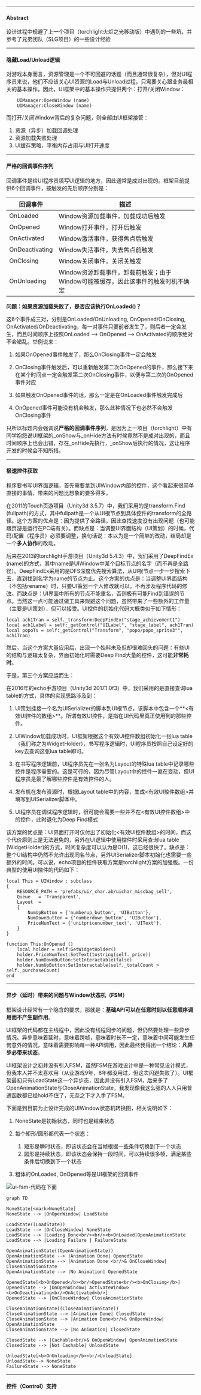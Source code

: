 


---
#### Abstract

设计过程中规避了上一个项目（torchlight火炬之光移动版）中遇到的一些坑，并参考了兄弟团队（SLG项目）的一些设计经验

---
#### 隐藏Load/Unload逻辑

对游戏本身而言，资源管理是一个不可回避的话题（而且通常很复杂），但对UI程序员来说，他们不应该关心UI资源的Load与Unload过程，只需要关心跟业务最相关的基本操作。因此，UI框架中的基本操作只提供两个：打开/关闭Window：

```
	UIManager:OpenWindow (name)
	UIManager:CloseWindow (name)
```

而打开/关闭Window背后的复杂问题，则全部由UI框架接管：

1. 资源（异步）加载回调处理
2. 资源加载失败处理
3. UI缓存策略，平衡内存占用与UI打开速度

---
#### 严格的回调事件序列

回调事件是给UI程序员填写UI逻辑的地方，因此通常是成对出现的。框架目前提供6个回调事件，按触发的先后顺序分别是：

回调事件 | 描述
---|---
OnLoaded | Window资源加载事件，加载成功后触发
OnOpened	| Window打开事件，打开后触发
OnActivated	| Window激活事件，获得焦点后触发
OnDeactivating	| Window失活事件，失去焦点前触发
OnClosing	| Window关闭事件，关闭关触发
OnUnloading	| Window资源卸载事件，卸载前触发；由于Window可能被缓存，因此该事件的触发时机不确定

**问题：如果资源加载失败了，是否应该执行OnLoaded()？**

这6个事件成三对，分别是OnLoaded/OnUnloading, OnOpened/OnClosing, OnActivated/OnDeactivating，每一对事件只要前者发生了，则后者一定会发生，而且时间顺序上按照OnLoaded --> OnOpened --> OnActivated的顺序绝对不会错乱。举例说来：

1. 如果OnOpened事件触发了，那么OnClosing事件一定会触发

2. OnClosing事件触发后，可以重新触发第二次OnOpened的事件，那么接下来在某个时间点一定会触发第二次OnClosing事件，以便与第二次的OnOpened事件对应

3. 如果触发OnOpened事件的话，那么一定是在OnLoaded事件触发完成后

4. OnOpened事件可能没有机会触发，那么此种情况下也必然不会触发OnClosing事件

只所以标题内会强调说**严格的回调事件序列**，是因为上一项目（torchlight）中有同学抱怨说UI框架的_onShow与_onHide方法有时候竟然不是成对出现的，而且时间顺序上也会出错，存在_onHide先执行，_onShow后执行的情况，这让程序开发的时候会不知所措。

---
#### 极速控件获取

程序要书写UI界面逻辑，首先需要拿到UIWindow内部的控件，这个看起来很简单直接的事情，带来的问题比想象的要多得多。

在2011的Touch页游项目（Unity3d 3.5.7）中，我们采用的是transform.Find (fullpath)的方式，其中fullpath是一个从UI根节点到具体控件的transform的全路径。这个方案的优点是：因为提供了全路径，因此查找速度没有出现问题（也可能跟页游是运行在PC端有关）。而缺点是：当调整UI界面结构（UI策划）的时候，代码/配置（程序员）必须要调整，换句话说：本以为是一个简单的改动，结局却是一个**多人协作**的改动。

后来在2013的torchlight手游项目（Unity3d 5.4.3）中，我们采用了DeepFindEx (name)的方式，其中name是UIWindow中某个目标节点的名字（而不再是全路径）。DeepFindEx采用的是DFS深度优先搜索算法，从UI根节点一步一步搜索下去，直到找到名字为name的节点为止。这个方案的优点是：当调整UI界面结构（不包括rename）时，只要UI策划一个人修改就可以，不再涉及程序代码的修改。而缺点是：UI界面中所有的节点不能重名，否则极有可能Find到错误的节点。当然这一点可能通过做工具来规避这个问题，虽然带来了一些额外的工作量（主要是UI策划），但可以接受。UI控件的初始化代码大概类似于如下情形：

```
local ach1Tran = self._transform:DeepFindEx("stage_achievement1")
local ach1Label = self:_getControl("UILabel", "stage_label", ach1Tran)
local popoTs = self:_getControl("Transform", "popo/popo_sprite3"", ach1Tran)
```

然后，当这个方案大量应用后，出现一个始料未及但却很难回头的问题：有些UI的结构与逻辑太复杂，界面初始化时需要Deep Find大量的控件，这可能**非常耗时**。

于是，第三个方案应运而生：

在2016年的echo手游项目（Unity3d 2017.1.0f3）中，我们采用的是直接查询lua table的方式，具体的实现思路涉及到：

1. UI策划挂接一个名为UISerializer的脚本到UI根节点，该脚本中包含一个**<有效UI控件的数组>**。所谓有效UI控件，是指在UI代码里真正使用到的那些控件。

2. UIWindow加载成功时，UI框架根据这个有效UI控件数组初始化一张lua table （我们称之为WidgetHolder），书写程序逻辑时，UI程序员按照自己设定好的key去查询这张lua table即可。

3. 在书写程序逻辑前，UI程序员先在一张名为Layout的特殊lua table中记录哪些控件是程序需要的。这是可行的，因为尽管Layout中的控件一直在变动，但UI程序员是最了解哪些控件是有效控件的人。

4. 发布机在发布资源时，根据Layout table中的内容，生成<有效UI控件数组>并填写到UISerializer脚本中。

5. UI程序员在调试程序逻辑时，很可能会需要一些并不在<有效UI控件数组>中的控件，此时退化为Deep Find模式

该方案的优点是：UI界面打开时仅付出了初始化<有效UI控件数组>的时间，而这个代价原则上是无法避免的，另外在UI逻辑中使用控件时采用查询lua table (WidgetHolder)的方式，时间复杂度可以认为是O(1)，这已经很快了。缺点是：整个UI结构中仍然不允许出现同名节点，另外UISerializer脚本初始化也需要一些额外的时间。可以说，echo项目的控件获取方案是torchlight方案的加强版。一份典型的使用UI控件的代码如下：

```
local This = UIWindow : subclass
{
    RESOURCE_PATH = 'prefabs/ui/_char.ab/uichar_miscbag_sell',
    Queue   = 'Transparent',
    Layout  =
    {
        NumUpButton = {'numberup_button', 'UIButton'},
        NumDownButton = {'numberdown_button', 'UIButton'},
        PriceNumText = {'unitpricenumber_text', 'UIText'},
    }
}

function This:OnOpened ()
    local holder = self:GetWidgetHolder()
    holder.PriceNumText:SetText(tostring(self._price))
    holder.NumDownButton:SetInteractable(false)
    holder.NumUpButton:SetInteractable(self._totalCount > self._purchaseCount)
end

```

---
#### 异步（延时）带来的问题与Window状态机（FSM）

框架设计经常有一个隐含的要求，那就是：**基础API可以在任意时刻以任意顺序调用而不产生副作用**。

UI框架的代码都在主线程中，因此没有线程同步的问题，但仍然要处理一些异步情况。异步意味着延时，意味着跨帧，意味着时长不一定，意味着中间可能发生任何意外的情况，意味着需要影响每一种API调用，因此最终我得出一个结论：**凡异步必带来状态**。

UI框架设计之初并没有引入FSM，虽然FSM在游戏设计中是一种常见设计模式，但我本人并不太喜欢用（从业游戏9年，8年都没用过，但这次闪避失败了）。UI框架最初只有LoadState这一个异步态，因此并没有引入FSM，后来多了OpenAnimationState与CloseAnimationState，我发现像我这么强的人人只用普通函数都已经hold不住了，无奈之下才入手了FSM。

下面是到目前为止设计完成的UIWindow状态机转换图，相关说明如下：

1. NoneState是初始状态，同时也是结束状态

2. 每个矩形/圆形都代表一个状态：
    1. 矩形是瞬时状态，即该状态会在当帧根据一些条件切换到下一个状态
    2. 圆形是持续状态，即该状态会保持一段时间，可以持续很多帧，满足某些条件后切换到下一个状态

3. 粗体的OnLoaded, OnOpened等是UI框架的回调事件

![ui-fsm-代码在下面](https://raw.githubusercontent.com/lixianmin/cloud/master/writer/game/ui-framework-design/fsm.png)

```
graph TD

NoneState[<mark>NoneState]
NoneState --> |OnOpenWindow| LoadState

LoadState((LoadState))
LoadState --> |OnCloseWindow| NoneState
LoadState --> |Loading Done<br/><br/><b>OnLoaded|OpenAnimationState
LoadState --> |Loading Failure | FailureState

OpenAnimationState((OpenAnimationState))
OpenAnimationState --> |Animation Done| OpenedState
OpenAnimationState --> |Animation Done <br/>& OnCloseWindow| CloseAnimationState
OpenAnimationState --> |No Animation| OpenedState

OpenedState[<b>OnOpened</b><br/>OpenedState<br/><b>OnClosing</b>]
OpenedState --> |OnOpenWindow| ActivateWindow><b>OnDeactivating<br/>OnActivated<b/>]
OpenedState --> |OnCloseWindow| CloseAnimationState

CloseAnimationState((CloseAnimationState))
CloseAnimationState --> |Animation Done| ClosedState
CloseAnimationState --> |Animation Done<br/>& OnOpenWindow| OpenAnimationState
CloseAnimationState --> |No Animation| ClosedState

ClosedState --> |Cachable<br/>& OnOpenWindow| OpenAnimationState
ClosedState --> |Not Cachable| UnloadState

UnloadState[<b>OnUnloading</b><br/>UnloadState]
UnloadState--> NoneState
FailureState --> NoneState

```

---
#### 控件（Control）支持



